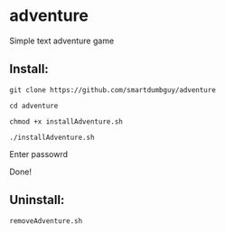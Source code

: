 # adventure
Simple text adventure game

## Install:

`git clone https://github.com/smartdumbguy/adventure`

`cd adventure`

`chmod +x installAdventure.sh`

`./installAdventure.sh`

Enter passowrd

Done!

## Uninstall:

`removeAdventure.sh`
